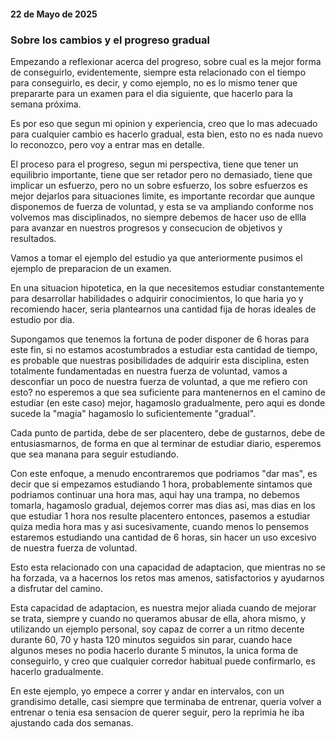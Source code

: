 #### 22 de Mayo de 2025
### Sobre los cambios y el progreso gradual
Empezando a reflexionar acerca del progreso, sobre cual es la mejor forma
de conseguirlo, evidentemente, siempre esta relacionado con el tiempo
para conseguirlo, es decir, y como ejemplo, no es lo mismo tener que prepararte 
para  un examen para el dia siguiente, que hacerlo
para la semana próxima.

Es por eso que segun mi opinion y experiencia, creo que lo mas adecuado 
para cualquier cambio es hacerlo gradual, esta bien, esto no es nada nuevo
lo reconozco, pero voy a entrar mas en detalle.

El proceso para el progreso, segun mi perspectiva, tiene que tener un equilibrio
importante, tiene que ser retador pero no demasiado, tiene que implicar un 
esfuerzo, pero no un sobre esfuerzo, los sobre esfuerzos
es mejor dejarlos para situaciones limite, es importante
recordar que aunque disponemos de fuerza de voluntad, y esta se va ampliando
conforme nos volvemos mas disciplinados, no siempre debemos de hacer uso de ellla
para avanzar en nuestros progresos y consecucion de objetivos y resultados.

Vamos a tomar el ejemplo del estudio ya que anteriormente pusimos el ejemplo
de preparacion de un examen.

En una situacion hipotetica, en la que necesitemos estudiar constantemente para
desarrollar habilidades o adquirir conocimientos, lo que haria yo y recomiendo 
hacer, seria plantearnos una cantidad fija de horas ideales de estudio por dia.

Supongamos que tenemos la fortuna de poder disponer de 6 horas para este fin, si 
no estamos acostumbrados a estudiar esta cantidad de tiempo, es  probable que 
nuestras posibilidades de adquirir esta disciplina, esten totalmente fundamentadas
en nuestra fuerza de voluntad, vamos a desconfiar un poco de nuestra fuerza de
voluntad, a que me refiero con esto? no esperemos a que sea suficiente para mantenernos
en el camino de estudiar (en este caso) mejor, hagamoslo gradualmente, pero aqui
es donde sucede la "magia" hagamoslo lo suficientemente "gradual".

Cada punto de partida, debe de ser placentero, debe de gustarnos, debe de
entusiasmarnos, de forma en que al terminar de estudiar diario, esperemos que
sea manana para seguir estudiando.

Con este enfoque, a menudo encontraremos que podriamos "dar mas", es decir que
si empezamos estudiando 1 hora, probablemente sintamos que podriamos continuar
una hora mas, aqui hay una trampa, no debemos tomarla, hagamoslo gradual, dejemos
correr mas dias asi, mas dias en los que estudiar 1 hora nos resulte placentero
entonces, pasemos a estudiar quiza media hora mas y asi sucesivamente, cuando
menos lo pensemos estaremos estudiando una cantidad de 6 horas, sin hacer un
uso excesivo de nuestra fuerza de voluntad.

Esto esta relacionado con una capacidad de adaptacion, que mientras no se ha forzada, va a hacernos los retos mas amenos, satisfactorios y ayudarnos a disfrutar del camino.

Esta capacidad de adaptacion, es nuestra mejor aliada cuando de mejorar se trata, siempre y cuando no queramos abusar de ella, ahora mismo, y utilizando un ejemplo personal, soy capaz de correr a un ritmo decente durante 60, 70 y hasta 120 minutos seguidos sin parar, cuando hace algunos meses no podia hacerlo durante 5 minutos, la unica forma de conseguirlo, y creo que cualquier corredor habitual puede confirmarlo, es hacerlo gradualmente.

En este ejemplo, yo empece a correr y andar en intervalos, con un grandisimo detalle, casi siempre que terminaba de entrenar, queria volver a entrenar o tenia esa sensacion de querer seguir, pero la reprimia he iba ajustando cada dos semanas.
